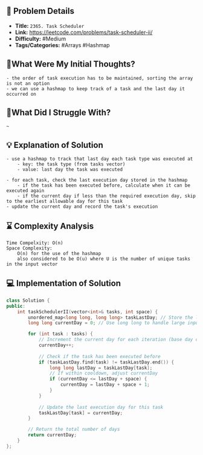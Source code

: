 ## 📝 Problem Details

- **Title:** `2365. Task Scheduler`
- **Link:** https://leetcode.com/problems/task-scheduler-ii/
- **Difficulty:** #Medium 
- **Tags/Categories:** #Arrays #Hashmap 

## 💭What Were My Initial Thoughts?

```
- the order of task execution has to be maintained, sorting the array is not an option
- we can use a hashmap to keep track of a task and the last day it occurred on
```

## 🤔What Did I Struggle With?

```
~
```

## 💡 Explanation of Solution

```
- use a hashmap to track that last day each task type was executed at
	- key: the task type (from tasks vector)
	- value: last day the task was executed

- for each task, check the last execution day stored in the hashmap
	- if the task has been executed before, calculate when it can be executed again
	- if the current day if less than the required execution day, skip to the earliest allowable day for this task
- update the current day and record the task's execution 
```

## ⌛ Complexity Analysis

```
Time Compelxity: O(n)
Space Complexity: 
	O(n) for the use of the hashmap
	also considered to be O(u) where U is the number of unique tasks in the input vector
```

## 💻 Implementation of Solution

```cpp
class Solution {
public:
    int taskSchedulerII(vector<int>& tasks, int space) {
        unordered_map<long long, long long> taskLastDay; // Store the last execution day for each task
        long long currentDay = 0; // Use long long to handle large inputs

        for (int task : tasks) {
            // Increment the current day for each iteration (base day counter)
            currentDay++;
            
            // Check if the task has been executed before
            if (taskLastDay.find(task) != taskLastDay.end()) {
                long long lastDay = taskLastDay[task];
                // If within cooldown, adjust currentDay
                if (currentDay <= lastDay + space) {
                    currentDay = lastDay + space + 1;
                }
            }
            
            // Update the last execution day for this task
            taskLastDay[task] = currentDay;
        }

        // Return the total number of days
        return currentDay;
    }
};
```